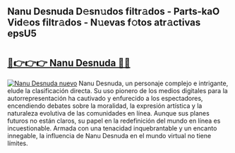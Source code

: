 ## Nanu Desnuda D𝚎sn𝚞dos filtr𝚊dos - Parts-kaO Vid𝚎os filtr𝚊dos - N𝚞evas f𝚘tos atr𝚊ctivas epsU5

# <h2><a href="http://mbdry4.tromn.icu/?c=Nanu+Desnuda">🔗👉👉👉 Nanu Desnuda 🔗🔗</a></h2>

[![Nanu Desnuda nuevo](https://i.imgur.com/pEAQMta.gif)](http://mbdry4.tromn.icu/?c=Nanu+Desnuda)
Nanu Desnuda, un personaje complejo e intrigante, elude la clasificación directa. Su uso pionero de los medios digitales para la autorrepresentación ha cautivado y enfurecido a los espectadores, encendiendo debates sobre la moralidad, la expresión artística y la naturaleza evolutiva de las comunidades en línea. Aunque sus planes futuros no están claros, su papel en la redefinición del mundo en línea es incuestionable. Armada con una tenacidad inquebrantable y un encanto innegable, la influencia de Nanu Desnuda en el mundo virtual no tiene límites.
